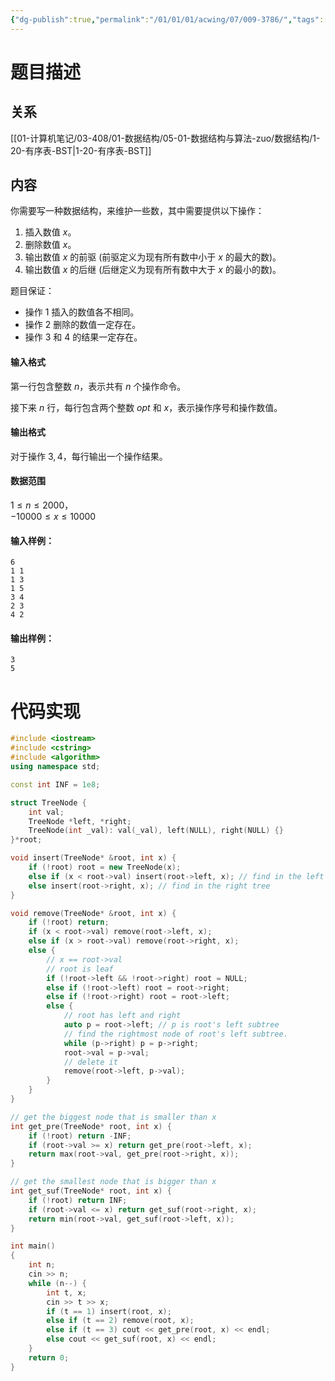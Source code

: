 ```yaml
---
{"dg-publish":true,"permalink":"/01/01/01/acwing/07/009-3786/","tags":["blog","有序表","二叉树","模板题"]}
---
```



# 题目描述
## 关系
[[01-计算机笔记/03-408/01-数据结构/05-01-数据结构与算法-zuo/数据结构/1-20-有序表-BST\|1-20-有序表-BST]]
## 内容
你需要写一种数据结构，来维护一些数，其中需要提供以下操作：

1.  插入数值 $x$。
2.  删除数值 $x$。
3.  输出数值 $x$ 的前驱 (前驱定义为现有所有数中小于 $x$ 的最大的数)。
4.  输出数值 $x$ 的后继 (后继定义为现有所有数中大于 $x$ 的最小的数)。

题目保证：

*   操作 $1$ 插入的数值各不相同。
*   操作 $2$ 删除的数值一定存在。
*   操作 $3$ 和 $4$ 的结果一定存在。

#### 输入格式

第一行包含整数 $n$，表示共有 $n$ 个操作命令。

接下来 $n$ 行，每行包含两个整数 $opt$ 和 $x$，表示操作序号和操作数值。

#### 输出格式

对于操作 $3,4$，每行输出一个操作结果。

#### 数据范围

$1 \le n \le 2000$，  
$-10000 \le x \le 10000$

#### 输入样例：

```
6
1 1
1 3
1 5
3 4
2 3
4 2
```

#### 输出样例：

```
3
5
```

# 代码实现
```c++
#include <iostream>
#include <cstring>
#include <algorithm>
using namespace std;

const int INF = 1e8;

struct TreeNode {
    int val;
    TreeNode *left, *right;
    TreeNode(int _val): val(_val), left(NULL), right(NULL) {}
}*root;

void insert(TreeNode* &root, int x) {
    if (!root) root = new TreeNode(x);
    else if (x < root->val) insert(root->left, x); // find in the left tree
    else insert(root->right, x); // find in the right tree
}

void remove(TreeNode* &root, int x) {
    if (!root) return;
    if (x < root->val) remove(root->left, x);
    else if (x > root->val) remove(root->right, x);
    else {
        // x == root->val
        // root is leaf
        if (!root->left && !root->right) root = NULL;
        else if (!root->left) root = root->right;
        else if (!root->right) root = root->left;
        else {
            // root has left and right
            auto p = root->left; // p is root's left subtree
            // find the rightmost node of root's left subtree.
            while (p->right) p = p->right;
            root->val = p->val;
            // delete it
            remove(root->left, p->val);
        }
    }
}

// get the biggest node that is smaller than x
int get_pre(TreeNode* root, int x) {
    if (!root) return -INF;
    if (root->val >= x) return get_pre(root->left, x);
    return max(root->val, get_pre(root->right, x));
}

// get the smallest node that is bigger than x
int get_suf(TreeNode* root, int x) {
    if (!root) return INF;
    if (root->val <= x) return get_suf(root->right, x);
    return min(root->val, get_suf(root->left, x));
}

int main()
{
    int n;
    cin >> n;
    while (n--) {
        int t, x;
        cin >> t >> x;
        if (t == 1) insert(root, x);
        else if (t == 2) remove(root, x);
        else if (t == 3) cout << get_pre(root, x) << endl;
        else cout << get_suf(root, x) << endl;
    }
    return 0;
}
```
 